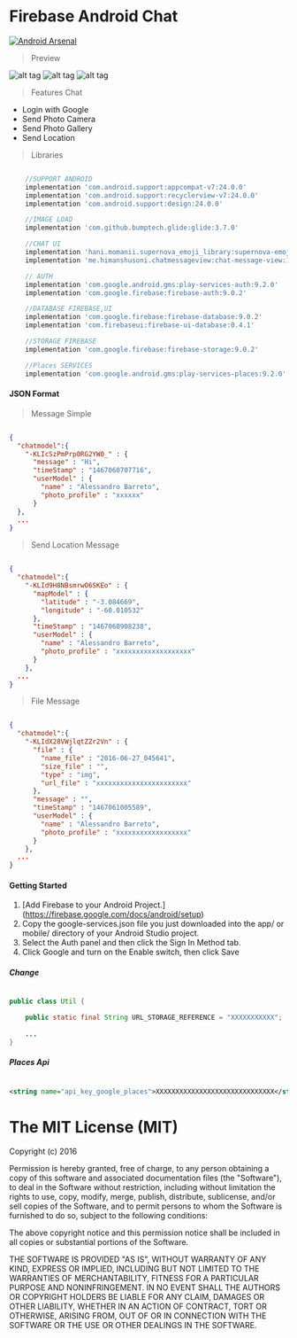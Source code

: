 # Firebase Android Chat

[![Android Arsenal](https://img.shields.io/badge/Android%20Arsenal-FirebaseAndroidChat-green.svg?style=true)](https://android-arsenal.com/details/3/3812)

> Preview

![alt tag](https://github.com/AleBarreto/FirebaseAndroidChat/blob/master/prints/1.png?raw=true)
![alt tag](https://github.com/AleBarreto/FirebaseAndroidChat/blob/master/prints/2.png?raw=true)
![alt tag](https://github.com/AleBarreto/FirebaseAndroidChat/blob/master/prints/3.png?raw=true)

> Features Chat

* Login with Google
* Send Photo Camera
* Send Photo Gallery
* Send Location

> Libraries

```gradle

    //SUPPORT ANDROID
    implementation 'com.android.support:appcompat-v7:24.0.0'
    implementation 'com.android.support:recyclerview-v7:24.0.0'
    implementation 'com.android.support:design:24.0.0'

    //IMAGE LOAD
    implementation 'com.github.bumptech.glide:glide:3.7.0'

    //CHAT UI
    implementation 'hani.momanii.supernova_emoji_library:supernova-emoji-library:0.0.2'
    implementation 'me.himanshusoni.chatmessageview:chat-message-view:1.0.3'

    // AUTH
    implementation 'com.google.android.gms:play-services-auth:9.2.0'
    implementation 'com.google.firebase:firebase-auth:9.0.2'

    //DATABASE FIREBASE,UI
    implementation 'com.google.firebase:firebase-database:9.0.2'
    implementation 'com.firebaseui:firebase-ui-database:0.4.1'

    //STORAGE FIREBASE
    implementation 'com.google.firebase:firebase-storage:9.0.2'

    //Places SERVICES
    implementation 'com.google.android.gms:play-services-places:9.2.0'

```

#### JSON Format

> Message Simple

```JSON

{
  "chatmodel":{
    "-KLIcSzPmPrp0RG2YW0_" : {
      "message" : "Hi",
      "timeStamp" : "1467060707716",
      "userModel" : {
        "name" : "Alessandro Barreto",
        "photo_profile" : "xxxxxx"
      }
  },
  ...
}


```

> Send Location Message

```JSON

{
  "chatmodel":{
    "-KLId9H8NBsmrwO6SKEo" : {
      "mapModel" : {
        "latitude" : "-3.084669",
        "longitude" : "-60.010532"
      },
      "timeStamp" : "1467060908238",
      "userModel" : {
        "name" : "Alessandro Barreto",
        "photo_profile" : "xxxxxxxxxxxxxxxxxxx"
      }
    },
  ...
}


```

> File Message

```JSON

{
  "chatmodel":{
    "-KLIdX28VWjlqtZZr2Vn" : {
      "file" : {
        "name_file" : "2016-06-27_045641",
        "size_file" : "",
        "type" : "img",
        "url_file" : "xxxxxxxxxxxxxxxxxxxxxxx"
      },
      "message" : "",
      "timeStamp" : "1467061005589",
      "userModel" : {
        "name" : "Alessandro Barreto",
        "photo_profile" : "xxxxxxxxxxxxxxxxxx"
      }
    },
  ...
}


```

#### Getting Started

1. [Add Firebase to your Android Project.] (https://firebase.google.com/docs/android/setup)
2. Copy the google-services.json file you just downloaded into the app/ or mobile/ directory of your Android Studio project.
3. Select the Auth panel and then click the Sign In Method tab.
4. Click Google and turn on the Enable switch, then click Save

##### Change

```java

public class Util {

    public static final String URL_STORAGE_REFERENCE = "XXXXXXXXXXX";
    
    ...    
}

```

##### Places Api

```xml

<string name="api_key_google_places">XXXXXXXXXXXXXXXXXXXXXXXXXXXXXX</string>

```









# The MIT License (MIT)
Copyright (c) 2016

Permission is hereby granted, free of charge, to any person obtaining a copy of this software and associated documentation files (the "Software"), to deal in the Software without restriction, including without limitation the rights to use, copy, modify, merge, publish, distribute, sublicense, and/or sell copies of the Software, and to permit persons to whom the Software is furnished to do so, subject to the following conditions:

The above copyright notice and this permission notice shall be included in all copies or substantial portions of the Software.

THE SOFTWARE IS PROVIDED "AS IS", WITHOUT WARRANTY OF ANY KIND, EXPRESS OR IMPLIED, INCLUDING BUT NOT LIMITED TO THE WARRANTIES OF MERCHANTABILITY, FITNESS FOR A PARTICULAR PURPOSE AND NONINFRINGEMENT. IN NO EVENT SHALL THE AUTHORS OR COPYRIGHT HOLDERS BE LIABLE FOR ANY CLAIM, DAMAGES OR OTHER LIABILITY, WHETHER IN AN ACTION OF CONTRACT, TORT OR OTHERWISE, ARISING FROM, OUT OF OR IN CONNECTION WITH THE SOFTWARE OR THE USE OR OTHER DEALINGS IN THE SOFTWARE.
